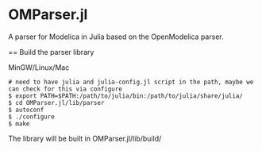 # OMParser.jl

A parser for Modelica in Julia based on the OpenModelica parser.

== Build the parser library

MinGW/Linux/Mac
````
# need to have julia and julia-config.jl script in the path, maybe we can check for this via configure
$ export PATH=$PATH:/path/to/julia/bin:/path/to/julia/share/julia/
$ cd OMParser.jl/lib/parser
$ autoconf
$ ./configure 
$ make
````
The library will be built in OMParser.jl/lib/build/



